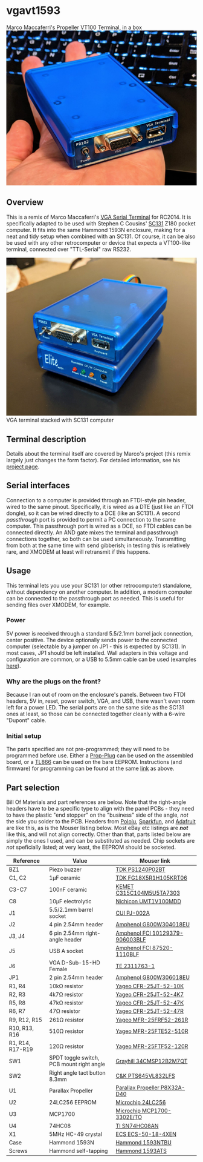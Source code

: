 # vgavt1593
 Marco Maccaferri's Propeller VT100 Terminal, in a box
![Assembled VGA terminal](/img/assembled.jpg)

## Overview
This is a remix of Marco Maccaferri's [VGA Serial Terminal](https://github.com/maccasoft/propeller-vt100-terminal) for RC2014. It is specifically adapted to be used with Stephen C Cousins' [SC131](https://smallcomputercentral.wordpress.com/sc131-z180-pocket-computer/) Z180 pocket computer. It fits into the same Hammond 1593N enclosure, making for a neat and tidy setup when combined with an SC131. Of course, it can be also be used with any other retrocomputer or device that expects a VT100-like terminal, connected over "TTL-Serial" raw RS232.

![Stacked with SC131](/img/stacked.jpg)
VGA terminal stacked with SC131 computer

## Terminal description
Details about the terminal itself are covered by Marco's project (this remix largely just changes the form factor). For detailed information, see his [project page](https://github.com/maccasoft/propeller-vt100-terminal).

## Serial interfaces
Connection to a computer is provided through an FTDI-style pin header, wired to the same pinout. Specifically, it is wired as a DTE (just like an FTDI dongle), so it can be wired directly to a DCE (like an SC131). A second *passthrough* port is provided to permit a PC connection to the same computer. This passthrough port is wired as a DCE, so FTDI cables can be connected directly. An AND gate mixes the terminal and passthrough connections together, so both can be used simultaneously. Transmitting from both at the same time with send gibberish; in testing this is relatively rare, and XMODEM at least will retransmit if this happens.

## Usage
This terminal lets you use your SC131 (or other retrocomputer) standalone, without dependency on another computer. In addition, a modern computer can be connected to the passthrough port as needed. This is useful for sending files over XMODEM, for example.

### Power
5V power is received through a standard 5.5/2.1mm barrel jack connection, center positive. The device optionally sends power to the connected computer (selectable by a jumper on JP1 - this is expected by SC131). In most cases, JP1 should be left installed. Wall adapters in this voltage and configuration are common, or a USB to 5.5mm cable can be used (examples [here](https://www.ebay.com/sch/i.html?_nkw=usb+to+5.5mm)).

### Why are the plugs on the front?
Because I ran out of room on the enclosure's panels. Between two FTDI headers, 5V in, reset, power switch, VGA, and USB, there wasn't even room left for a power LED. The serial ports are on the same side as the SC131 ones at least, so those can be connected together cleanly with a 6-wire "Dupont" cable.

### Initial setup
The parts specified are not pre-programmed; they will need to be programmed before use. Either a [Prop-Plug](https://www.mouser.com/ProductDetail/32201) can be used on the assembled board, or a [TL866](https://www.ebay.com/sch/i.html?_nkw=tl866ii+plus) can be used on the bare EEPROM. Instructions (and firmware) for programming can be found at the same [link](https://github.com/maccasoft/propeller-vt100-terminal) as above.

## Part selection
Bill Of Materials and part references are below. Note that the right-angle headers have to be a specific type to align with the panel PCBs - they need to have the plastic "end stopper" on the "business" side of the angle, *not* the side you solder to the PCB. Headers from [Pololu](https://www.pololu.com/product/967), [Sparkfun](https://www.sparkfun.com/products/553), and [Adafruit](https://www.adafruit.com/product/1540) are like this, as is the Mouser listing below. Most eBay etc listings are ***not*** like this, and will not align correctly. Other than that, parts listed below are simply the ones I used, and can be substituted as needed. Chip sockets are *not* speficially listed; at very least, the EEPROM should be socketed.

| Reference | Value | Mouser link |
| --------- | ----- | ----------- |
| BZ1 | Piezo buzzer | [TDK PS1240P02BT](https://www.mouser.com/ProductDetail/810-PS1240P02BT) |
| C1, C2 | 1μF ceramic | [TDK FG18X5R1H105KRT06](https://www.mouser.com/ProductDetail/FG18X5R1H105KRT06) |
| C3-C7 | 100nF ceramic | [KEMET C315C104M5U5TA7303](https://www.mouser.com/ProductDetail/C315C104M5U5TA7303) |
| C8 | 10μF electrolytic | [Nichicon UMT1V100MDD](https://www.mouser.com/ProductDetail/UMT1V100MDD) |
| J1 | 5.5/2.1mm barrel socket | [CUI PJ-002A](https://www.mouser.com/ProductDetail/490-PJ-002A) |
| J2 | 4 pin 2.54mm header | [Amphenol G800W304018EU](https://www.mouser.com/ProductDetail/G800W304018EU) |
| J3, J4 | 6 pin 2.54mm right-angle header | [Amphenol FCI 10129379-906003BLF](https://www.mouser.com/ProductDetail/10129379-906003BLF) |
| J5 | USB A socket | [Amphenol FCI 87520-1110BLF](https://www.mouser.com/ProductDetail/649-87520-1110BLF) |
| J6 | VGA D-Sub-15-HD Female | [TE 2311763-1](https://www.mouser.com/ProductDetail/571-2311763-1) |
| JP1 | 2 pin 2.54mm header | [Amphenol G800W306018EU](https://www.mouser.com/ProductDetail/G800W306018EU) |
| R1, R4 | 10kΩ resistor | [Yageo CFR-25JT-52-10K](https://www.mouser.com/ProductDetail/CFR-25JT-52-10K) |
| R2, R3 | 4k7Ω resistor | [Yageo CFR-25JT-52-4K7](https://www.mouser.com/ProductDetail/CFR-25JT-52-4K7) |
| R5, R8 | 47kΩ resistor | [Yageo CFR-25JT-52-47K](https://www.mouser.com/ProductDetail/CFR-25JT-52-47K) |
| R6, R7 | 47Ω resistor | [Yageo CFR-25JT-52-47R](https://www.mouser.com/ProductDetail/CFR-25JT-52-47R) |
| R9, R12, R15 | 261Ω resistor | [Yageo MFR-25FRF52-261R](https://www.mouser.com/ProductDetail/603-MFR-25FRF52-261R) |
| R10, R13, R16 | 510Ω resistor | [Yageo MFR-25FTE52-510R](https://www.mouser.com/ProductDetail/603-MFR-25FTE52-510R) |
| R1, R14, R17-R19 | 120Ω resistor | [Yageo MFR-25FTF52-120R](https://www.mouser.com/ProductDetail/603-MFR-25FTF52-120R) |
| SW1 | SPDT toggle switch, PCB mount right angle | [Grayhill 34CMSP12B2M7QT](https://www.mouser.com/ProductDetail/706-34CMSP12B2M7QT) |
| SW2 | Right angle tact button 8.3mm | [C&K PTS645VL832LFS](https://www.mouser.com/ProductDetail/611-PTS645VL832) |
| U1 | Parallax Propeller | [Parallax Propeller P8X32A-D40](https://www.mouser.com/ProductDetail/619-P8X32A-D40) |
| U2 | 24LC256 EEPROM | [Microchip 24LC256](https://www.mouser.com/ProductDetail/579-24LC256-I-P) |
| U3 | MCP1700 | [Microchip MCP1700-3302E/TO](https://www.mouser.com/ProductDetail/579-MCP1700-3302E-TO) |
| U4 | 74HC08 | [TI SN74HC08AN](https://www.mouser.com/ProductDetail/595-SN74HC08AN) |
| X1 | 5MHz HC-49 crystal | [ECS ECS-50-18-4XEN](https://www.mouser.com/ProductDetail/520-50-18-4XEN) |
| Case | Hammond 1593N | [Hammond 1593NTBU](https://www.mouser.com/ProductDetail/546-1593NTBU) |
| Screws | Hammond self-tapping | [Hammond 1593ATS](https://www.mouser.com/ProductDetail/546-1593ATS100) |
